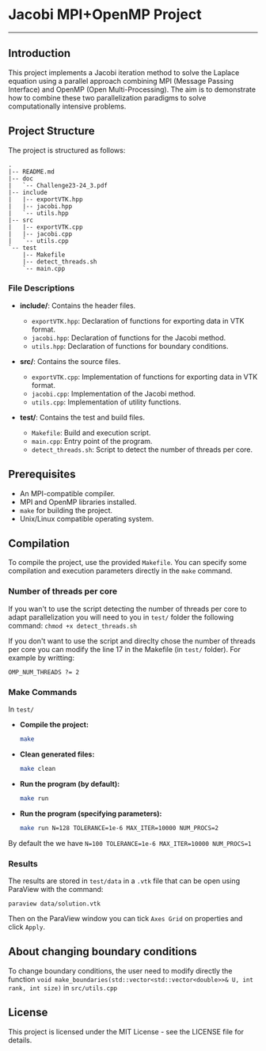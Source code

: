 # Jacobi MPI+OpenMP Project

---

## Introduction

This project implements a Jacobi iteration method to solve the Laplace equation using a parallel approach combining MPI (Message Passing Interface) and OpenMP (Open Multi-Processing). The aim is to demonstrate how to combine these two parallelization paradigms to solve computationally intensive problems.

## Project Structure

The project is structured as follows:

```
.
|-- README.md
|-- doc
|   `-- Challenge23-24_3.pdf
|-- include
|   |-- exportVTK.hpp
|   |-- jacobi.hpp
|   `-- utils.hpp
|-- src
|   |-- exportVTK.cpp
|   |-- jacobi.cpp
|   `-- utils.cpp
`-- test
    |-- Makefile
    |-- detect_threads.sh
    `-- main.cpp
```

### File Descriptions

- **include/**: Contains the header files.
  - `exportVTK.hpp`: Declaration of functions for exporting data in VTK format.
  - `jacobi.hpp`: Declaration of functions for the Jacobi method.
  - `utils.hpp`: Declaration of functions for boundary conditions.

- **src/**: Contains the source files.
  - `exportVTK.cpp`: Implementation of functions for exporting data in VTK format.
  - `jacobi.cpp`: Implementation of the Jacobi method.
  - `utils.cpp`: Implementation of utility functions.

- **test/**: Contains the test and build files.
  - `Makefile`: Build and execution script.
  - `main.cpp`: Entry point of the program.
  - `detect_threads.sh`: Script to detect the number of threads per core.

## Prerequisites

- An MPI-compatible compiler.
- MPI and OpenMP libraries installed.
- `make` for building the project.
- Unix/Linux compatible operating system.

## Compilation

To compile the project, use the provided `Makefile`. You can specify some compilation and execution parameters directly in the `make` command.

### Number of threads per core
If you wan't to use the script detecting the number of threads per core to adapt parallelization you will need to you in `test/` folder the following command:
```chmod +x detect_threads.sh```

If you don't want to use the script and direclty chose the number of threads per core you can modify the line 17 in the Makefile (in `test/` folder).
For example by writting:
```
OMP_NUM_THREADS ?= 2
```

### Make Commands

In `test/`

- **Compile the project:**
  ```sh
  make
  ```
- **Clean generated files:**
  ```sh
  make clean
  ```
- **Run the program (by default):**
  ```sh
  make run
  ```
- **Run the program (specifying parameters):**
  ```sh
  make run N=128 TOLERANCE=1e-6 MAX_ITER=10000 NUM_PROCS=2
  ```

By default the we have `N=100 TOLERANCE=1e-6 MAX_ITER=10000 NUM_PROCS=1`

### Results
The results are stored in `test/data` in a `.vtk` file that can be open using ParaView with the command:
```
paraview data/solution.vtk
```

Then on the ParaView window you can tick `Axes Grid` on properties and click `Apply`.

## About changing boundary conditions
To change boundary conditions, the user need to modify directly the function `void make_boundaries(std::vector<std::vector<double>>& U, int rank, int size)` in `src/utils.cpp`

## License
This project is licensed under the MIT License - see the LICENSE file for details.